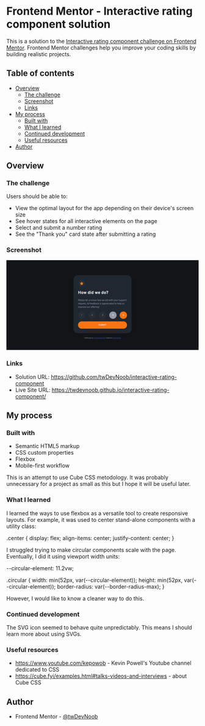 # Frontend Mentor - Interactive rating component solution

This is a solution to the [Interactive rating component challenge on Frontend Mentor](https://www.frontendmentor.io/challenges/interactive-rating-component-koxpeBUmI). Frontend Mentor challenges help you improve your coding skills by building realistic projects.

## Table of contents

-   [Overview](#overview)
    -   [The challenge](#the-challenge)
    -   [Screenshot](#screenshot)
    -   [Links](#links)
-   [My process](#my-process)
    -   [Built with](#built-with)
    -   [What I learned](#what-i-learned)
    -   [Continued development](#continued-development)
    -   [Useful resources](#useful-resources)
-   [Author](#author)

## Overview

### The challenge

Users should be able to:

-   View the optimal layout for the app depending on their device's screen size
-   See hover states for all interactive elements on the page
-   Select and submit a number rating
-   See the "Thank you" card state after submitting a rating

### Screenshot

![](./screenshot.png)

### Links

-   Solution URL: https://github.com/twDevNoob/interactive-rating-component
-   Live Site URL: https://twdevnoob.github.io/interactive-rating-component/

## My process

### Built with

-   Semantic HTML5 markup
-   CSS custom properties
-   Flexbox
-   Mobile-first workflow

This is an attempt to use Cube CSS metodology. It was probably unnecessary for a project as small as this but I hope it will be useful later.

### What I learned

I learned the ways to use flexbox as a versatile tool to create responsive layouts. For example, it was used to center stand-alone components with a utility class:

.center {
display: flex;
align-items: center;
justify-content: center;
}

I struggled trying to make circular components scale with the page. Eventually, I did it using viewport width units:

--circular-element: 11.2vw;

.circular {
width: min(52px, var(--circular-element));
height: min(52px, var(--circular-element));
border-radius: var(--border-radius-max);
}

However, I would like to know a cleaner way to do this.

### Continued development

The SVG icon seemed to behave quite unpredictably. This means I should learn more about using SVGs.

### Useful resources

-   https://www.youtube.com/kepowob - Kevin Powell's Youtube channel dedicated to CSS
-   https://cube.fyi/examples.html#talks-videos-and-interviews - about Cube CSS

## Author

-   Frontend Mentor - [@twDevNoob](https://www.frontendmentor.io/profile/twDevNoob)
